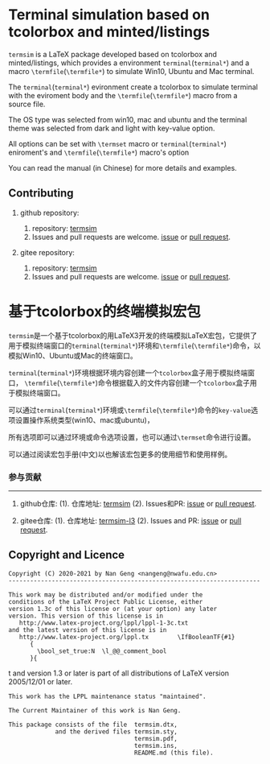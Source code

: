 Terminal simulation based on tcolorbox and minted/listings
=======

`termsim` is a LaTeX package developed based on tcolorbox and minted/listings, which provides a environment `terminal`(`terminal*`) and a macro `\termfile`(`\termfile*`) to simulate Win10, Ubuntu and Mac terminal.

The `terminal`(`terminal*`) evironment create a tcolorbox to simulate terminal with the eviroment body and the `\termfile`(`\termfile*`) macro from a source file.

The OS type was selected from win10, mac and ubuntu and
the terminal theme was selected from dark and light with key-value option.

All options can be set with `\termset` macro or `terminal`(`terminal*`) eniroment's and
`\termfile`(`\termfile*`) macro's option

You can read the manual (in Chinese) for more details and examples.

Contributing
------------

1. github repository:
    1. repository: [termsim](https://github.com/registor/termsim)
    2. Issues and pull requests are welcome. [issue](https://github.com/registor/termsim/issues) or [pull request](https://github.com/registor/termsim/pulls).

2. gitee repository:
    1. repository: [termsim](https://gitee.com/nwafu_nan/termsim)
    2. Issues and pull requests are welcome. [issue](https://gitee.com/nwafu_nan/termsim/issues) or [pull request](https://gitee.com/nwafu_nan/termsim/pulls).

基于tcolorbox的终端模拟宏包
=======

`termsim`是一个基于tcolorbox的用LaTeX3开发的终端模拟LaTeX宏包，它提供了用于模拟终端窗口的`terminal`(`terminal*`)环境和`\termfile`(`\termfile*`)命令，以模拟Win10、Ubuntu或Mac的终端窗口。

`terminal`(`terminal*`)环境根据环境内容创建一个`tcolorbox`盒子用于模拟终端窗口，
`\termfile`(`\termfile*`)命令根据载入的文件内容创建一个`tcolorbox`盒子用于模拟终端窗口。

可以通过`terminal`(`terminal*`)环境或`\termfile`(`\termfile*`)命令的`key-value`选项设置操作系统类型(win10、mac或ubuntu)，

所有选项即可以通过环境或命令选项设置，也可以通过`\termset`命令进行设置。

可以通过阅读宏包手册(中文)以也解该宏包更多的使用细节和使用样例。

###  参与贡献
---------------------

1. github仓库:
    (1). 仓库地址: [termsim](https://github.com/registor/termsim)
    (2). Issues和PR: [issue](https://github.com/registor/termsim/issues) or [pull request](https://github.com/registor/termsim/pulls).

2. gitee仓库:
    (1). 仓库地址: [termsim-l3](https://gitee.com/nwafu_nan/termsim)
    (2). Issues and PR: [issue](https://gitee.com/nwafu_nan/termsim/issues) or [pull request](https://gitee.com/nwafu_nan/termsim/pulls).

Copyright and Licence
---------------------

    Copyright (C) 2020-2021 by Nan Geng <nangeng@nwafu.edu.cn>
    ----------------------------------------------------------------------

    This work may be distributed and/or modified under the
    conditions of the LaTeX Project Public License, either
    version 1.3c of this license or (at your option) any later
    version. This version of this license is in
       http://www.latex-project.org/lppl/lppl-1-3c.txt
    and the latest version of this license is in
       http://www.latex-project.org/lppl.tx        \IfBooleanTF{#1}
          {
            \bool_set_true:N  \l_@@_comment_bool
          }{
t
    and version 1.3 or later is part of all distributions of
    LaTeX version 2005/12/01 or later.

    This work has the LPPL maintenance status "maintained".

    The Current Maintainer of this work is Nan Geng.

    This package consists of the file  termsim.dtx,
                 and the derived files termsim.sty,
                                       termsim.pdf,
                                       termsim.ins,
                                       README.md (this file).

